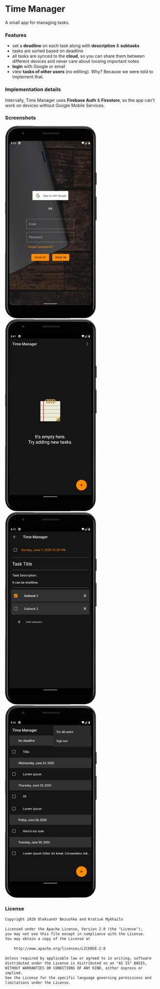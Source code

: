 Time Manager
===========

A small app for managing tasks. 

### Features

- set a **deadline** on each task along with **description** & **subtasks**
- tasks are sorted based on deadline
- all tasks are synced to the **cloud**, so you can share them between different devices and never care about loosing important notes
- **login** with Google or email
- view **tasks of other users** (no editing). Why? Because we were told to implement that.

### Implementation details

Internally, Time Manager uses **Firebase Auth** & **Firestore**,
so the app can't work on devices without Google Mobile Services.

### Screenshots

<img src="screenshots/login.png"
     alt="Login screen"
     width="300px">
<img src="screenshots/empty_list.png"
     alt="Empty tasks list"
     width="300px">
<img src="screenshots/details.png"
     alt="Create a task"
     width="300px">
<img src="screenshots/list.png"
     alt="List of your tasks"
     width="300px">

### License

```
Copyright 2020 Oleksandr Bezushko and Kratiuk Mykhailo

Licensed under the Apache License, Version 2.0 (the "License");
you may not use this file except in compliance with the License.
You may obtain a copy of the License at

    http://www.apache.org/licenses/LICENSE-2.0

Unless required by applicable law or agreed to in writing, software
distributed under the License is distributed on an "AS IS" BASIS,
WITHOUT WARRANTIES OR CONDITIONS OF ANY KIND, either express or implied.
See the License for the specific language governing permissions and
limitations under the License.
```
